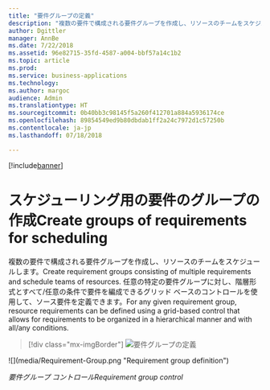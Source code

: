 ```yaml
---
title: "要件グループの定義"
description: "複数の要件で構成される要件グループを作成し、リソースのチームをスケジュールします。"
author: Dgittler
manager: AnnBe
ms.date: 7/22/2018
ms.assetid: 96e82715-35fd-4587-a004-bbf57a14c1b2
ms.topic: article
ms.prod: 
ms.service: business-applications
ms.technology: 
ms.author: margoc
audience: Admin
ms.translationtype: HT
ms.sourcegitcommit: 0b40bb3c98145f5a260f412701a884a5936174ce
ms.openlocfilehash: 89854549ed9b80dbdab1ff2a24c7972d1c57250b
ms.contentlocale: ja-jp
ms.lasthandoff: 07/18/2018

---
```


[!include[banner](../../../../includes/banner.md)]


#  <a name="create-groups-of-requirements-for-scheduling"></a><span data-ttu-id="e2573-103">スケジューリング用の要件のグループの作成</span><span class="sxs-lookup"><span data-stu-id="e2573-103">Create groups of requirements for scheduling</span></span>

<span data-ttu-id="e2573-104">複数の要件で構成される要件グループを作成し、リソースのチームをスケジュールします。</span><span class="sxs-lookup"><span data-stu-id="e2573-104">Create requirement groups consisting of multiple requirements and schedule teams of resources.</span></span> <span data-ttu-id="e2573-105">任意の特定の要件グループに対し、階層形式とすべて/任意の条件で要件を編成できるグリッド ベースのコントロールを使用して、ソース要件を定義できます。</span><span class="sxs-lookup"><span data-stu-id="e2573-105">For any given requirement group, resource requirements can be defined using a grid-based control that allows for requirements to be organized in a hierarchical manner and with all/any conditions.</span></span>

> [!div class="mx-imgBorder"]
> <span data-ttu-id="e2573-106">![](media/Requirement-Group.png "要件グループの定義")
<!-- picture --></span><span class="sxs-lookup"><span data-stu-id="e2573-106">![](media/Requirement-Group.png "Requirement group definition")
<!-- picture --></span></span>

<span data-ttu-id="e2573-107">*要件グループ コントロール*</span><span class="sxs-lookup"><span data-stu-id="e2573-107">*Requirement group control*</span></span>

